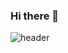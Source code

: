 ### Hi there 👋
![header](https://capsule-render.vercel.app/api?type=waving&color=auto&height=300&section=header&text=Allie's%20Github!&fontSize=90)
<!--
**seoyoung22/seoyoung22** is a ✨ _special_ ✨ repository because its `README.md` (this file) appears on your GitHub profile.

Here are some ideas to get you started:

- 🔭 I’m currently working on ...
- 🌱 I’m currently learning ...
- 👯 I’m looking to collaborate on ...
- 🤔 I’m looking for help with ...
- 💬 Ask me about ...
- 📫 How to reach me: ...
- 😄 Pronouns: ...
- ⚡ Fun fact: ...
-->
